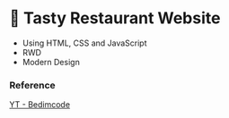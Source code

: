 # :fork_and_knife: Tasty Restaurant Website

- Using HTML, CSS and JavaScript
- RWD
- Modern Design

### Reference
[YT - Bedimcode](https://www.youtube.com/watch?v=5RIFrZEjURA)
